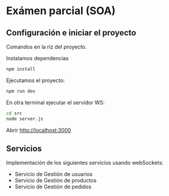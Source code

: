 # Exámen parcial (SOA)

## Configuración e iniciar el proyecto
Comandos en la ríz del proyecto.

Instalamos dependencias

```bash
npm install
```

Ejecutamos el proyecto:

```bash
npm run dev
```

En otra terminal ejecutar el servidor WS:

```bash
cd src
node server.js
```

Abrir [http://localhost:3000](http://localhost:3000) 

## Servicios

Implementación de los siguientes servicios usando webSockets:

 - Servicio de Gestión de usuarios
 - Servicio de Gestión de productos
 - Servicio de Gestión de pedidos
